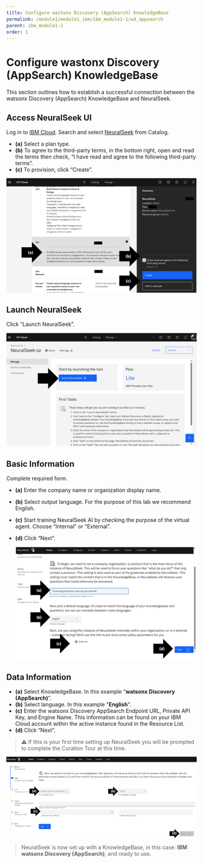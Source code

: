 ```yaml
---
title: Configure wastonx Discovery (AppSearch) KnowledgeBase
permalink: /module1/module1_ibm/ibm_module1-1/wd_appsearch
parent: ibm_module1-1
order: 1
---
```


# Configure wastonx Discovery (AppSearch) KnowledgeBase

This section outlines how to establish a successful connection between the watsonx Discovery (AppSearch) KnowledgeBase and NeuralSeek.

## Access NeuralSeek UI

Log in to [IBM Cloud](https://cloud.ibm.com/login?cm_sp=ibmdev-_-developer-_-trial&_gl=1*1odtrhw*_ga*NTM2NzU0MTk0LjE2OTY1MjE4NDQ.*_ga_FYECCCS21D*MTY5Njg2NzU0Ni41LjEuMTY5Njg2ODg5OS4wLjAuMA..). Search and select [NeuralSeek](https://cloud.ibm.com/catalog/services/neuralseek?cm_sp=ibmdev-_-developer-_-trial) from Catalog. 
- **(a)** Select a plan type. 
- **(b)** To agree to the third-party terms, in the bottom right, open and read the terms then check, “I have read and agree to the following third-party terms”. 
- **(c)** To provision, click “Create”.

![image1.1.1](images/image1.1.1_updated.png)

## Launch NeuralSeek

Click “Launch NeuralSeek”.

![image1.1.2](images/image1.1.2.png)

## Basic Information

Complete required form. 

- **(a)** Enter the company name or organization display name.
- **(b)** Select output language. For the purpose of this lab we recommend English. 
- **(c)** Start training NeuralSeek AI by checking the purpose of the virtual agent. Choose “Internal” or “External”.
- **(d)** Click “Next”.

  ![image1.1.3](images/image1.1.3.png)

## Data Information

- **(a)** Select KnowledgeBase. In this example “**watsonx Discovery (AppSearch)**”.
- **(b)** Select language. In this example "**English**".
- **(c)** Enter the watsonx Discovery AppSearch Endpoint URL, Private API Key, and Engine Name. This information can be found on your IBM Cloud account within the active instance found in the Resource List.
- **(d)** Click “Next”.

> ⚠ If this is your first time setting up NeuralSeek you will be prompted to complete the Curation Tour at this time.

![image1](images/image1_wdappsearch.png)

> NeuralSeek is now set up with a KnowledgeBase, in this case: **IBM watsonx Discovery (AppSearch)**, and ready to use. 